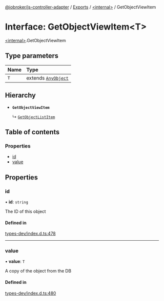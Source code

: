 [@iobroker/js-controller-adapter](../README.md) / [Exports](../modules.md) / [\<internal\>](../modules/internal_.md) / GetObjectViewItem

# Interface: GetObjectViewItem\<T\>

[\<internal\>](../modules/internal_.md).GetObjectViewItem

## Type parameters

| Name | Type |
| :------ | :------ |
| `T` | extends [`AnyObject`](../modules/internal_.md#anyobject) |

## Hierarchy

- **`GetObjectViewItem`**

  ↳ [`GetObjectListItem`](internal_.GetObjectListItem.md)

## Table of contents

### Properties

- [id](internal_.GetObjectViewItem.md#id)
- [value](internal_.GetObjectViewItem.md#value)

## Properties

### id

• **id**: `string`

The ID of this object

#### Defined in

[types-dev/index.d.ts:478](https://github.com/ioBroker/ioBroker.js-controller/blob/819f1976e/packages/types-dev/index.d.ts#L478)

___

### value

• **value**: `T`

A copy of the object from the DB

#### Defined in

[types-dev/index.d.ts:480](https://github.com/ioBroker/ioBroker.js-controller/blob/819f1976e/packages/types-dev/index.d.ts#L480)
